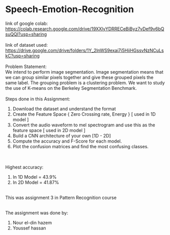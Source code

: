 # Speech-Emotion-Recognition
link of google colab:</br>
https://colab.research.google.com/drive/19XXlyYDRRECeBiByz7vDef9v6bQsuQQI?usp=sharing
</br></br>
link of dataset used:</br>
https://drive.google.com/drive/folders/1Y_2lnWS9exai7i5HiiHGssvNzNCuLskC?usp=sharing
</br></br>
Problem Statement:</br>
We intend to perform image segmentation. Image segmentation means that we can group
similar pixels together and give these grouped pixels the same label. The grouping
problem is a clustering problem. We want to study the use of K-means on the Berkeley
Segmentation Benchmark.</br></br>
Steps done in this Assignment:
1. Download the dataset and understand the format
2. Create the Feature Space { Zero Crossing rate, Energy } [ used in 1D model ]
3. Convert the audio waveform to mel spectrogram and use this as the
feature space [ used in 2D model ]
4. Build a CNN architecture of your own [1D - 2D]
5. Compute the accuracy and F-Score for each model.
6. Plot the confusion matrices and find the most confusing classes.

</br></br>
Highest  accuracy:
1) In 1D Model = 43.9%
2) In 2D Model = 41.87%
</br></br>

This was assignment 3 in Pattern Recognition course</br></br>

The assignment was done by:

1) Nour el-din hazem
2) Youssef hassan
